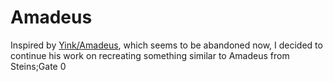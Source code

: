# Amadeus

Inspired by [Yink/Amadeus](https://github.com/Yink/Amadeus), which seems to be abandoned now, I decided to continue his work on recreating something similar to Amadeus from Steins;Gate 0

